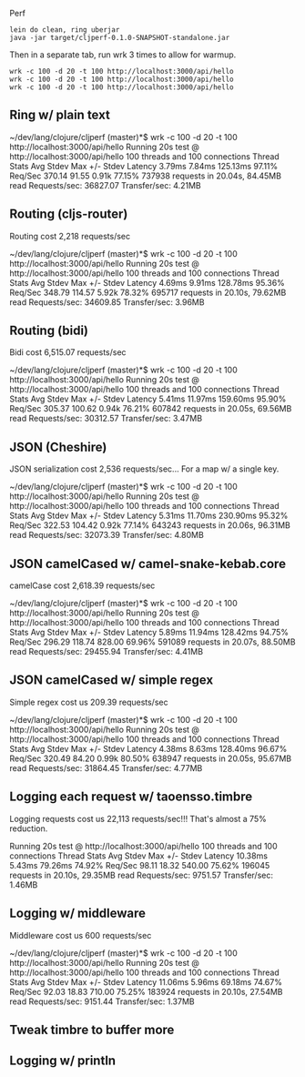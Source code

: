 Perf

```
lein do clean, ring uberjar
java -jar target/cljperf-0.1.0-SNAPSHOT-standalone.jar

```

Then in a separate tab, run wrk 3 times to allow for warmup.

```
wrk -c 100 -d 20 -t 100 http://localhost:3000/api/hello
wrk -c 100 -d 20 -t 100 http://localhost:3000/api/hello
wrk -c 100 -d 20 -t 100 http://localhost:3000/api/hello

```

## Ring w/ plain text

  ~/dev/lang/clojure/cljperf (master)*$ wrk -c 100 -d 20 -t 100 http://localhost:3000/api/hello
  Running 20s test @ http://localhost:3000/api/hello
    100 threads and 100 connections
    Thread Stats   Avg      Stdev     Max   +/- Stdev
      Latency     3.79ms    7.84ms 125.13ms   97.11%
      Req/Sec   370.14     91.55     0.91k    77.15%
    737938 requests in 20.04s, 84.45MB read
  Requests/sec:  36827.07
  Transfer/sec:      4.21MB


## Routing (cljs-router)

Routing cost 2,218 requests/sec

  ~/dev/lang/clojure/cljperf (master)*$ wrk -c 100 -d 20 -t 100 http://localhost:3000/api/hello
  Running 20s test @ http://localhost:3000/api/hello
    100 threads and 100 connections
    Thread Stats   Avg      Stdev     Max   +/- Stdev
      Latency     4.69ms    9.91ms 128.78ms   95.36%
      Req/Sec   348.79    114.57     5.92k    78.32%
    695717 requests in 20.10s, 79.62MB read
  Requests/sec:  34609.85
  Transfer/sec:      3.96MB


## Routing (bidi)

Bidi cost 6,515.07 requests/sec

  ~/dev/lang/clojure/cljperf (master)*$ wrk -c 100 -d 20 -t 100 http://localhost:3000/api/hello
  Running 20s test @ http://localhost:3000/api/hello
    100 threads and 100 connections
    Thread Stats   Avg      Stdev     Max   +/- Stdev
      Latency     5.41ms   11.97ms 159.60ms   95.90%
      Req/Sec   305.37    100.62     0.94k    76.21%
    607842 requests in 20.05s, 69.56MB read
  Requests/sec:  30312.57
  Transfer/sec:      3.47MB


## JSON (Cheshire)

JSON serialization cost 2,536 requests/sec... For a map w/ a single key.

  ~/dev/lang/clojure/cljperf (master)*$ wrk -c 100 -d 20 -t 100 http://localhost:3000/api/hello
  Running 20s test @ http://localhost:3000/api/hello
    100 threads and 100 connections
    Thread Stats   Avg      Stdev     Max   +/- Stdev
      Latency     5.31ms   11.70ms 230.90ms   95.32%
      Req/Sec   322.53    104.42     0.92k    77.14%
    643243 requests in 20.06s, 96.31MB read
  Requests/sec:  32073.39
  Transfer/sec:      4.80MB


## JSON camelCased w/ camel-snake-kebab.core

camelCase cost 2,618.39 requests/sec

  ~/dev/lang/clojure/cljperf (master)*$ wrk -c 100 -d 20 -t 100 http://localhost:3000/api/hello
  Running 20s test @ http://localhost:3000/api/hello
    100 threads and 100 connections
    Thread Stats   Avg      Stdev     Max   +/- Stdev
      Latency     5.89ms   11.94ms 128.42ms   94.75%
      Req/Sec   296.29    118.74   828.00     69.96%
    591089 requests in 20.07s, 88.50MB read
  Requests/sec:  29455.94
  Transfer/sec:      4.41MB


## JSON camelCased w/ simple regex

Simple regex cost us 209.39 requests/sec

  ~/dev/lang/clojure/cljperf (master)*$ wrk -c 100 -d 20 -t 100 http://localhost:3000/api/hello
  Running 20s test @ http://localhost:3000/api/hello
    100 threads and 100 connections
    Thread Stats   Avg      Stdev     Max   +/- Stdev
      Latency     4.38ms    8.63ms 128.40ms   96.67%
      Req/Sec   320.49     84.20     0.99k    80.50%
    638947 requests in 20.05s, 95.67MB read
  Requests/sec:  31864.45
  Transfer/sec:      4.77MB


## Logging each request w/ taoensso.timbre

Logging requests cost us 22,113 requests/sec!!! That's almost a 75% reduction.

  Running 20s test @ http://localhost:3000/api/hello
    100 threads and 100 connections
    Thread Stats   Avg      Stdev     Max   +/- Stdev
      Latency    10.38ms    5.43ms  79.26ms   74.92%
      Req/Sec    98.11     18.32   540.00     75.62%
    196045 requests in 20.10s, 29.35MB read
  Requests/sec:   9751.57
  Transfer/sec:      1.46MB


## Logging w/ middleware

Middleware cost us 600 requests/sec

  ~/dev/lang/clojure/cljperf (master)*$ wrk -c 100 -d 20 -t 100 http://localhost:3000/api/hello
  Running 20s test @ http://localhost:3000/api/hello
    100 threads and 100 connections
    Thread Stats   Avg      Stdev     Max   +/- Stdev
      Latency    11.06ms    5.96ms  69.18ms   74.67%
      Req/Sec    92.03     18.83   710.00     75.25%
    183924 requests in 20.10s, 27.54MB read
  Requests/sec:   9151.44
  Transfer/sec:      1.37MB


## Tweak timbre to buffer more

## Logging w/ println
